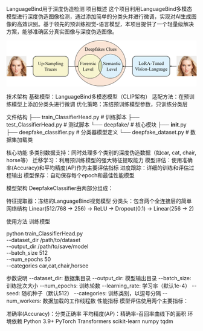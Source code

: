 LanguageBind用于深度伪造检测
项目概述
这个项目利用LanguageBind多模态模型进行深度伪造图像检测，通过添加简单的分类头并进行微调，实现对AI生成图像的高效识别。基于领先的预训练视觉-语言模型，本项目提供了一个轻量级解决方案，能够准确区分真实图像与深度伪造图像。

![](images/Fig1.png)

技术架构
基础模型：LanguageBind多模态模型（CLIP架构）
适配方法：在预训练模型上添加分类头进行微调
优化策略：冻结预训练模型参数，只训练分类层

文件结构
├── train_ClassifierHead.py    # 训练脚本
├── test_ClassifierHead.py     # 测试脚本
└── deepfake/                  # 核心模块
    ├── __init__.py
    ├── deepfake_classifier.py # 分类器模型定义
    └── deepfake_dataset.py    # 数据集加载类

核心功能
多类别数据支持：同时处理多个类别的深度伪造数据（如car, cat, chair, horse等）
迁移学习：利用预训练模型的强大特征提取能力
模型评估：使用准确率(Accuracy)和平均精度(AP)作为主要评估指标
进度跟踪：详细的训练和评估过程输出
模型保存：自动保存每个epoch和最佳性能模型

模型架构
DeepfakeClassifier由两部分组成：

特征提取器：冻结的LanguageBind视觉模型
分类头：包含两个全连接层的简单网络结构
Linear(512/768 -> 256) -> ReLU -> Dropout(0.1) -> Linear(256 -> 2)

使用方法
训练模型

python train_ClassifierHead.py \
  --dataset_dir /path/to/dataset \
  --output_dir /path/to/save/model \
  --batch_size 512 \
  --num_epochs 50 \
  --categories car,cat,chair,horsee

参数说明
--dataset_dir: 数据集目录
--output_dir: 模型输出目录
--batch_size: 训练批次大小
--num_epochs: 训练轮数
--learning_rate: 学习率（默认1e-4）
--seed: 随机种子（默认512）
--categories: 训练类别，以逗号分隔
--num_workers: 数据加载的工作线程数
性能指标
模型评估使用两个主要指标：

准确率(Accuracy)：分类正确率
平均精度(AP)：精确率-召回率曲线下的面积
环境依赖
Python 3.9+
PyTorch
Transformers
scikit-learn
numpy
tqdm
